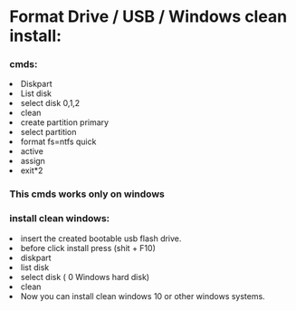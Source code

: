 # Format Drive / USB / Windows clean install:

<h3>cmds:</h3>

<li>Diskpart</li>
<li>List disk</li>
<li>select disk 0,1,2</li>
<li>clean</li>
<li>create partition primary</li>
<li>select partition</li>
<li>format fs=ntfs quick</li>
<li>active</li>
<li>assign</li>
<li>exit*2</li>

<h3>This cmds works only on windows </h3>

<h3> install clean windows: </h3>

<li> insert the created bootable usb flash drive. </li>

<li> before click install press (shit + F10) </li>

<li>diskpart</li>

<li>list disk</li>

<li>select disk ( 0 Windows hard disk)</li>

<li>clean</li>

<li>Now you can install clean windows 10 or other windows systems. </li>

